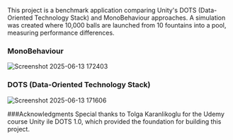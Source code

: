 This project is a benchmark application comparing Unity's DOTS (Data-Oriented Technology Stack) and MonoBehaviour approaches. A simulation was created where 10,000 balls are launched from 10 fountains into a pool, measuring performance differences.

### MonoBehaviour
![Screenshot 2025-06-13 172403](https://github.com/user-attachments/assets/5a20152c-9860-40a7-95fc-19398a36b42c)

### DOTS (Data-Oriented Technology Stack)
![Screenshot 2025-06-13 171606](https://github.com/user-attachments/assets/422d8fd4-0ccc-4879-a381-718db442e06d)

###Acknowledgments
Special thanks to Tolga Karanlikoglu for the Udemy course Unity ile DOTS 1.0, which provided the foundation for building this project.
